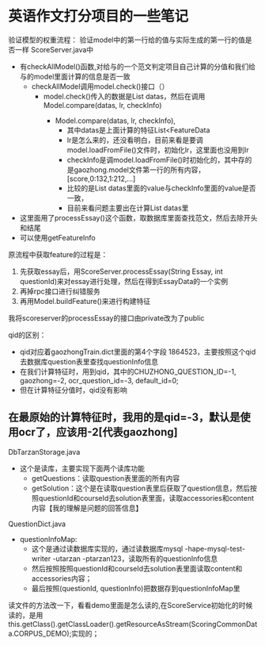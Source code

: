 # 英语作文打分项目的一些笔记

验证模型的权重流程：
验证model中的第一行给的值与实际生成的第一行的值是否一样
ScoreServer.java中
- 有checkAllModel()函数,对给与的一个范文判定项目自己计算的分值和我们给与的model里面计算的信息是否一致
  - checkAllModel调用model.check()接口（）
    - model.check()传入的数据是List<FeatureData> datas，然后在调用Model.compare(datas, lr, checkInfo)
      - Model.compare(datas, lr, checkInfo),
        - 其中datas是上面计算的特征List<FeatureData
        - lr是怎么来的，还没看明白，目前来看是要调model.loadFromFile()文件时，初始化lr，这里面也没用到lr
        - checkInfo是调model.loadFromFile()时初始化的，其中存的是gaozhong.model文件第一行的所有内容，[score,0:132,1:212,...]
        - 比较的是List<FeatureData> datas里面的value与checkInfo里面的value是否一致，
        - 目前来看问题主要出在计算List<FeatureData> datas里
- 这里面用了processEssay()这个函数，取数据库里面查找范文，然后去除开头和结尾
- 可以使用getFeatureInfo



原流程中获取feature的过程是：
1. 先获取essay后，用ScoreServer.processEssay(String Essay, int questionId)来对essay进行处理，然后在得到EssayData的一个实例
2. 再掉rpc接口进行纠错服务
3. 再用Model.buildFeature()来进行构建特征

我将scoreserver的processEssay的接口由private改为了public

qid的区别：
- qid对应着gaozhongTrain.dict里面的第4个字段 1864523，主要按照这个qid去数据库question表里查找questionInfo信息
- 在我们计算特征时，用到qid，其中的CHUZHONG_QUESTION_ID=-1, gaozhong=-2, ocr_question_id=-3, default_id=0;
- 但在计算特征分值时，qid没有影响

## 在最原始的计算特征时，我用的是qid=-3，默认是使用ocr了，应该用-2[代表gaozhong]

DbTarzanStorage.java
- 这个是读库，主要实现下面两个读库功能
  - getQuestions：读取question表里面的所有内容
  - getSolution：这个是在读取question表里后获取了question信息，然后按照questionId和courseId去solution表里面，读取accessories和content内容【我的理解是问题的回答信息】



QuestionDict.java
- questionInfoMap:
  - 这个是通过读数据库实现的，通过读数据库mysql -hape-mysql-test-writer -utarzan -ptarzan123，读取所有的questionInfo信息
  - 然后按照按照questionId和courseId去solution表里面读取content和accessories内容；
  - 最后按照(questionId, questionInfo)把数据存到questionInfoMap里


读文件的方法改一下，看看demo里面是怎么读的,在ScoreService初始化的时候读的，是用this.getClass().getClassLoader().getResourceAsStream(ScoringCommonData.CORPUS_DEMO);实现的；